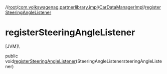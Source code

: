 //[root](../../../index.md)/[com.volkswagenag.partnerlibrary.impl](../index.md)/[CarDataManagerImpl](index.md)/[registerSteeringAngleListener](register-steering-angle-listener.md)

# registerSteeringAngleListener

[JVM]\

public void[registerSteeringAngleListener](register-steering-angle-listener.md)(SteeringAngleListenersteeringAngleListener)
